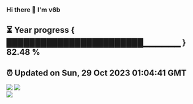 ### Hi there 👋  I'm v6b  
⏳ Year progress { ████████████████████████▁▁▁▁▁▁ } 82.48 %
---
⏰ Updated on Sun, 29 Oct 2023 01:04:41 GMT
---
![](https://github-readme-stats.vercel.app/api?username=v6b&bg_color=30,e96443,904e95&title_color=fff&text_color=fff&layout=compact)
![](https://github-readme-stats.vercel.app/api/top-langs/?username=v6b&layout=compact&bg_color=30,e96443,904e95&title_color=fff&text_color=fff)  
![](https://gcore.jsdelivr.net/gh/v6b/v6b@main/assets/github-contribution-grid-snake.svg)

